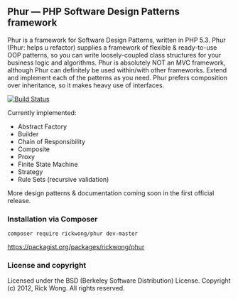 Phur — PHP Software Design Patterns framework
---------------------------------------------
Phur is a framework for Software Design Patterns, written in PHP 5.3. Phur (Phur: helps u refactor) supplies a framework of flexible & ready-to-use OOP patterns, so you can write loosely-coupled class structures for your business logic and algorithms. Phur is absolutely NOT an MVC framework, although Phur can definitely be used within/with other frameworks. Extend and implement each of the patterns as you need. Phur prefers composition over inheritance, so it makes heavy use of interfaces.

[![Build Status](https://secure.travis-ci.org/RickWong/Phur.png)](https://travis-ci.org/RickWong/Phur)

Currently implemented:
* Abstract Factory
* Builder
* Chain of Responsibility
* Composite
* Proxy
* Finite State Machine
* Strategy
* Rule Sets (recursive validation)

More design patterns & documentation coming soon in the first official release.

### Installation via Composer
    composer require rickwong/phur dev-master
    
https://packagist.org/packages/rickwong/phur

### License and copyright
Licensed under the BSD (Berkeley Software Distribution) License.
Copyright (c) 2012, Rick Wong. All rights reserved.

